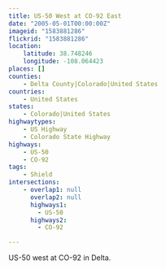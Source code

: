 ```yaml
---
title: US-50 West at CO-92 East
date: "2005-05-01T00:00:00Z"
imageid: "1583881286"
flickrid: "1583881286"
location:
    latitude: 38.748246
    longitude: -108.064423
places: []
counties:
    - Delta County|Colorado|United States
countries:
    - United States
states:
    - Colorado|United States
highwaytypes:
    - US Highway
    - Colorado State Highway
highways:
    - US-50
    - CO-92
tags:
    - Shield
intersections:
    - overlap1: null
      overlap2: null
      highways1:
        - US-50
      highways2:
        - CO-92

---
```

US-50 west at CO-92 in Delta.